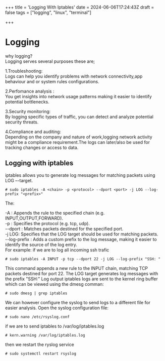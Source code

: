 +++
title = 'Logging With Iptables'
date = 2024-06-06T17:24:43Z
draft = false
tags = ["logging", "linux", "terminal"]

+++

# Logging
why logging?  
Logging serves several purposes these are;  

 1.Troubleshooting:   
    Logs can help you identify problems with network connectivity,app behaviour and or system rules configurations.  

2.Perfomance analysis :  
   You get insights into network usage patterns making it easier to identify potential bottlenecks.
     
3.Security monitoring:  
  By logging specific types of traffic, you can detect and analyze potential security threats.
    
4.Compliance and auditing:  
 Depending on the company and nature of work,logging network activity might be a compliance requirement.The logs can later/also be used for tracking changes or access to data.


## Logging with iptables

iptables allows you to generate log messages for matching packets using LOG –-target.
```
# sudo iptables -A <chain> -p <protocol> --dport <port> -j LOG --log-prefix "<prefix>"
```
The:

  -A <chain>: Appends the rule to the specified chain (e.g. INPUT,OUTPUT,FORWARD).  
     -p <protocol>: Specifies the protocol (e.g. tcp, udp).  
  --dport <port>: Matches packets destined for the specified port.  
  -j LOG: Specifies that the LOG target should be used for matching packets.  
    --log-prefix <prefix>: Adds a custom prefix to the log message, making it easier to identify the source of the log entry.  
For example:
if we are to log all incoming ssh trafic
```
# sudo iptables -A INPUT -p tcp --dport 22 -j LOG --log-prefix "SSH: "
```
This command appends a new rule to the INPUT chain, matching TCP packets destined for port 22. The LOG target generates log messages with the prefix "SSH:"
Log output
iptables logs are sent to the kernel ring buffer which can be viewed using the dmesg comman:
```
# sudo dmesg | grep iptables
```
We can however configure the syslog to send logs to a different file for easier analysis.
Open the syslog configuration file:
```
# sudo nano /etc/rsyslog.conf
```
if we are to send iptables to /var/log/iptables.log
```
# kern.warning /var/log/iptables.log
```
then we restart the ryslog service
 ```
# sudo systemctl restart rsyslog
```





